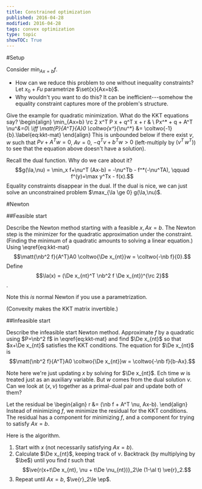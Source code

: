```yaml
---
title: Constrained optimization
published: 2016-04-28
modified: 2016-04-28
tags: convex optimization
type: topic
showTOC: True
---
```


#Setup

Consider $\min_{Ax=b}f$.

* How can we reduce this problem to one without inequality constraints? Let $x_0+Fu$ parametrize $\set{x}{Ax=b}$.
* Why wouldn't you want to do this? It can be inefficient---somehow the equality constraint captures more of the problem's structure.

Give the example for quadratic minimization. What do the KKT equations say?
\begin{align}
\min_{Ax=b} \rc 2 x^T P x + q^T x + r & \\
Px^* + q + A^T \nu^*&=0\\
\iff \matt{P}{A^T}{A}0 \coltwo{x^*}{\nu^*} &= \coltwo{-1}{b}.\label{eq:kkt-mat}
\end{align}
This is unbounded below if there exist $v,w$ such that $Pv+A^Tw=0$, $Av=0$, $-q^Tv+b^Tw>0$ (left-multiply by $(v^T\,w^T)$) to see that the equation above doesn't have a solution).

Recall the dual function. Why do we care about it?
$$g(\la,\nu) = \min_x f+\nu^T (Ax-b) = -\nu^Tb - f^*(-\nu^TA), \qquad f^(y)=\max y^Tx - f(x).$$
Equality constraints disappear in the dual. If the dual is nice, we can just solve an unconstrained problem $\max_{\la \ge 0} g(\la,\nu)$.

#Newton

##Feasible start

Describe the Newton method starting with a feasible $x, Ax=b$. The Newton step is the minimizer for the quadratic approximation under the constraint. (Finding the minimum of a quadratic amounts to solving a linear equation.) Using \eqref{eq:kkt-mat}
$$\matt{\nb^2 f}{A^T}A0 \coltwo{\De x_{nt}}w = \coltwo{-\nb f}{0}.$$
Define $$\la(x) = (\De x_{nt}^T \nb^2 f \De x_{nt})^{\rc 2}$$.

Note this *is* normal Newton if you use a parametrization.

(Convexity makes the KKT matrix invertible.)

##Infeasible start

Describe the infeasible start Newton method. Approximate $f$ by a quadratic using $P=\nb^2 f$ in \eqref{eq:kkt-mat} and find $\De x_{nt}$ so that $x+\De x_{nt}$ satisfies the KKT conditions. The equation for $\De x_{nt}$ is
$$\matt{\nb^2 f}{A^T}A0 \coltwo{\De x_{nt}}w = \coltwo{-\nb f}{b-Ax}.$$

Note here we're just updating $x$ by solving for $\De x_{nt}$. Ech time $w$ is treated just as an auxiliary variable. But $w$ comes from the dual solution $\nu$. Can we look at $(x,\nu)$ together as a primal-dual pair and update both of them?

Let the residual be
\begin{align}
r &= (\nb f + A^T \nu, Ax-b).
\end{align}
Instead of minimizing $f$, we minimize the residual for the KKT conditions. The residual has a component for minimizing $f$, and a component for trying to satisfy $Ax=b$.

Here is the algorithm.

1. Start with $x$ (not necessarily satisfying $Ax=b$).
2.  Calculate $\De x_{nt}$, keeping track of $\nu$. Backtrack (by multiplying by $\be$) until you find $t$ such that
    $$\ve{r(x+t\De x_{nt}, \nu + t\De \nu_{nt})}_2\le (1-\al t) \ve{r}_2.$$
3.  Repeat until $Ax=b$, $\ve{r}_2\le \ep$. 
